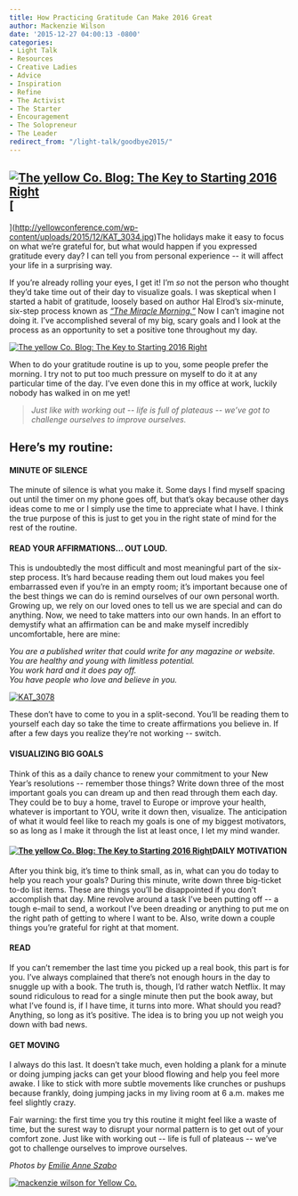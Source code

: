 ```yaml
---
title: How Practicing Gratitude Can Make 2016 Great
author: Mackenzie Wilson
date: '2015-12-27 04:00:13 -0800'
categories:
- Light Talk
- Resources
- Creative Ladies
- Advice
- Inspiration
- Refine
- The Activist
- The Starter
- Encouragement
- The Solopreneur
- The Leader
redirect_from: "/light-talk/goodbye2015/"
---
```


## [![The yellow Co. Blog: The Key to Starting 2016 Right](http://yellowconference.com/wp-content/uploads/2015/12/KAT_3110.jpg)](http://yellowconference.com/wp-content/uploads/2015/12/KAT_3110.jpg)[  
](http://yellowconference.com/wp-content/uploads/2015/12/KAT_3034.jpg)The holidays make it easy to focus on what we’re grateful for, but what would happen if you expressed gratitude every day? I can tell you from personal experience -- it will affect your life in a surprising way.

If you’re already rolling your eyes, I get it! I’m _so_ not the person who thought they’d take time out of their day to visualize goals. I was skeptical when I started a habit of gratitude, loosely based on author Hal Elrod’s six-minute, six-step process known as _[“The Miracle Morning.”](http://halelrod.com/6-minute-miracle-morning/)_ Now I can’t imagine not doing it. I’ve accomplished several of my big, scary goals and I look at the process as an opportunity to set a positive tone throughout my day.

[![The yellow Co. Blog: The Key to Starting 2016 Right](http://yellowconference.com/wp-content/uploads/2015/12/KAT_3200.jpg)](http://yellowconference.com/wp-content/uploads/2015/12/KAT_3200.jpg)

When to do your gratitude routine is up to you, some people prefer the morning. I try not to put too much pressure on myself to do it at any particular time of the day. I’ve even done this in my office at work, luckily nobody has walked in on me yet!

> _Just like with working out -- life is full of plateaus -- we’ve got to challenge ourselves to improve ourselves._

## Here’s my routine:

#### **MINUTE OF SILENCE**

The minute of silence is what you make it. Some days I find myself spacing out until the timer on my phone goes off, but that’s okay because other days ideas come to me or I simply use the time to appreciate what I have. I think the true purpose of this is just to get you in the right state of mind for the rest of the routine.

#### **READ YOUR AFFIRMATIONS… OUT LOUD.**

This is undoubtedly the most difficult and most meaningful part of the six-step process. It’s hard because reading them out loud makes you feel embarrassed even if you’re in an empty room; it’s important because one of the best things we can do is remind ourselves of our own personal worth. Growing up, we rely on our loved ones to tell us we are special and can do anything. Now, we need to take matters into our own hands. In an effort to demystify what an affirmation can be and make myself incredibly uncomfortable, here are mine:

_You are a published writer that could write for any magazine or website.  
You are healthy and young with limitless potential.  
You work hard and it does pay off.  
You have people who love and believe in you._

[![KAT_3078](http://yellowconference.com/wp-content/uploads/2015/12/KAT_3078.jpg)](http://yellowconference.com/wp-content/uploads/2015/12/KAT_3078.jpg)

These don’t have to come to you in a split-second. You’ll be reading them to yourself each day so take the time to create affirmations you believe in. If after a few days you realize they’re not working -- switch.

#### **VISUALIZING BIG GOALS**

Think of this as a daily chance to renew your commitment to your New Year’s resolutions -- remember those things? Write down three of the most important goals you can dream up and then read through them each day. They could be to buy a home, travel to Europe or improve your health, whatever is important to YOU, write it down then, visualize. The anticipation of what it would feel like to reach my goals is one of my biggest motivators, so as long as I make it through the list at least once, I let my mind wander.

#### **[![The yellow Co. Blog: The Key to Starting 2016 Right](http://yellowconference.com/wp-content/uploads/2015/12/KAT_3198.jpg)](http://yellowconference.com/wp-content/uploads/2015/12/KAT_3198.jpg)DAILY MOTIVATION**

After you think big, it’s time to think small, as in, what can you do today to help you reach your goals? During this minute, write down three big-ticket to-do list items. These are things you’ll be disappointed if you don’t accomplish that day. Mine revolve around a task I’ve been putting off -- a tough e-mail to send, a workout I’ve been dreading or anything to put me on the right path of getting to where I want to be. Also, write down a couple things you’re grateful for right at that moment.

#### **READ**

If you can’t remember the last time you picked up a real book, this part is for you. I’ve always complained that there’s not enough hours in the day to snuggle up with a book. The truth is, though, I’d rather watch Netflix. It may sound ridiculous to read for a single minute then put the book away, but what I’ve found is, if I have time, it turns into more. What should you read? Anything, so long as it’s positive. The idea is to bring you up not weigh you down with bad news.

#### **GET MOVING**

I always do this last. It doesn’t take much, even holding a plank for a minute or doing jumping jacks can get your blood flowing and help you feel more awake. I like to stick with more subtle movements like crunches or pushups because frankly, doing jumping jacks in my living room at 6 a.m. makes me feel slightly crazy.

Fair warning: the first time you try this routine it might feel like a waste of time, but the surest way to disrupt your normal pattern is to get out of your comfort zone. Just like with working out -- life is full of plateaus -- we’ve got to challenge ourselves to improve ourselves.

_Photos by [Emilie Anne Szabo](http://www.emilieanneszabo.com/)_

[![mackenzie wilson for Yellow Co.](http://yellowconference.com/wp-content/uploads/2015/12/mackenziewilson.jpg)](http://www.mackenzie-wilson.com/)
